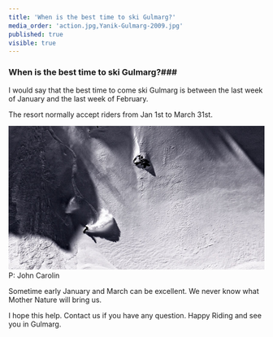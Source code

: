 ```yaml
---
title: 'When is the best time to ski Gulmarg?'
media_order: 'action.jpg,Yanik-Gulmarg-2009.jpg'
published: true
visible: true
---
```


### When is the best time to ski Gulmarg?###

I would say that the best time to come ski Gulmarg is between the last week of January and the last week of February.

The resort normally accept riders from Jan 1st to March 31st.

![Yanik Skiing Gulmarg's Mini pipline](Yanik-Gulmarg-2009.jpg?width=100%)
P: John Carolin

Sometime early January and March can be excellent. We never know what Mother Nature will bring us. 

I hope this help. Contact us if you have any question. Happy Riding and see you in Gulmarg.